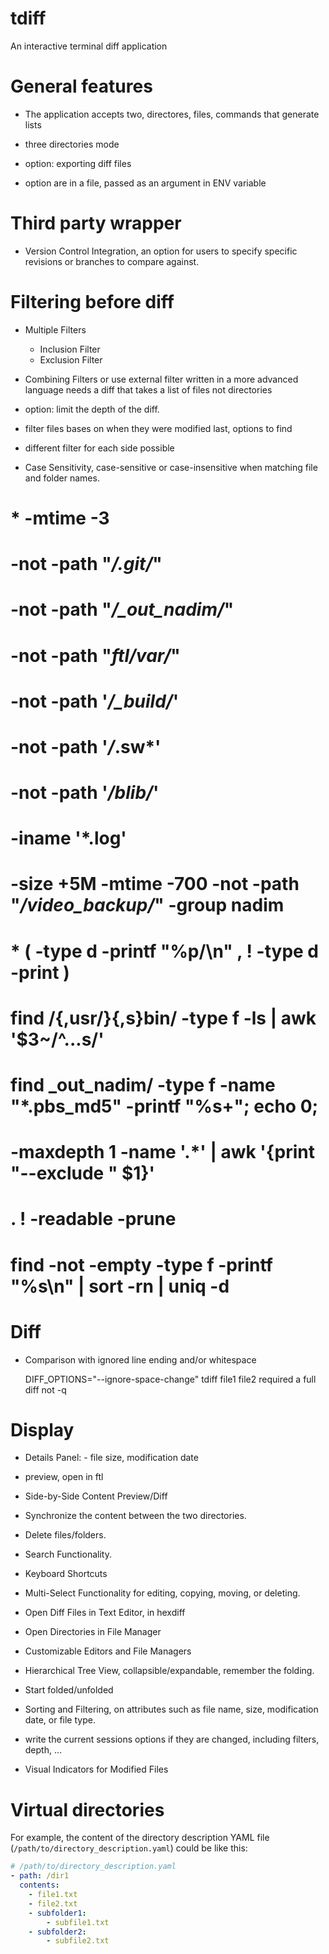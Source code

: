 # tdiff

An interactive terminal diff application

# General features

- The application accepts two, directores, files, commands that generate lists

- three directories mode

- option: exporting diff files

- option are in a file, passed as an argument in ENV variable

# Third party wrapper

- Version Control Integration, an option for users to specify specific revisions or branches to compare against.

# Filtering before diff

- Multiple Filters
	- Inclusion Filter
	- Exclusion Filter

- Combining Filters or use external filter written in a more advanced language
	needs a diff that takes a list of files not directories

- option: limit the depth of the diff.

- filter files bases on when they were modified last, options to find

- different filter for each side possible

- Case Sensitivity, case-sensitive or case-insensitive when matching file and folder names.

# * -mtime -3
# -not -path "*/\.git/*"
# -not -path "*/_out_nadim/*"
# -not -path "*ftl/var/*"
# -not -path '*/_build/*'
# -not -path '*/*\.sw*'
# -not -path '*/blib/*'
# -iname '*.log'
# -size +5M -mtime -700 -not -path "*/video_backup/*" -group nadim
# * \( -type d -printf "%p/\n" , ! -type d -print \)
# find /{,usr/}{,s}bin/ -type f -ls | awk '$3~/^...s/'
# find _out_nadim/ -type f -name "*.pbs_md5" -printf "%s+"; echo 0;
# -maxdepth 1 -name '.*' | awk '{print "--exclude " $1}'
# . ! -readable -prune
# find -not -empty -type f -printf "%s\n" | sort -rn | uniq -d 
# Diff

- Comparison with ignored line ending and/or whitespace 

	DIFF_OPTIONS="--ignore-space-change" tdiff file1 file2
	required a full diff not -q

# Display

- Details Panel: - file size, modification date

- preview, open in ftl

- Side-by-Side Content Preview/Diff

- Synchronize the content between the two directories.

- Delete files/folders.

- Search Functionality.

- Keyboard Shortcuts

- Multi-Select Functionality for editing, copying, moving, or deleting.

- Open Diff Files in Text Editor, in hexdiff 

- Open Directories in File Manager

- Customizable Editors and File Managers

- Hierarchical Tree View, collapsible/expandable, remember the folding.

- Start folded/unfolded

- Sorting and Filtering, on attributes such as file name, size, modification date, or file type.

- write the current sessions options if they are changed, including filters, depth, ...

- Visual Indicators for Modified Files 

# Virtual directories

For example, the content of the directory description YAML file (`/path/to/directory_description.yaml`) could be like this:

```yaml
# /path/to/directory_description.yaml
- path: /dir1
  contents:
    - file1.txt
    - file2.txt
    - subfolder1:
        - subfile1.txt
    - subfolder2:
        - subfile2.txt
```
